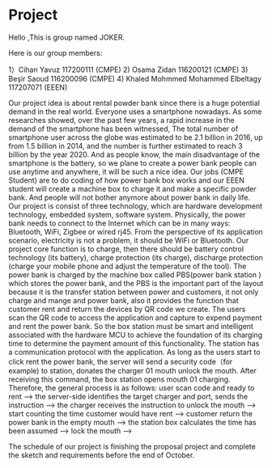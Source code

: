 # Project

Hello ,This is group named JOKER.

Here is our group members:

1）Cihan Yavuz 117200111 (CMPE)
2) Osama Zidan 116200121 (CMPE)
3) Beşir Saoud 116200096 (CMPE)
4) Khaled Mohmmed Mohammed Elbeltagy 117207071 (EEEN)


Our project idea is about rental powder bank since there is a huge potential demand in the real world. Everyone uses a smartphone nowadays. As some researches showed, over the past few years, a rapid increase in the demand of the smartphone has been witnessed, The total number of smartphone user across the globe was estimated to be 2.1 billion in 2016, up from 1.5 billion in 2014, and the number is further estimated to reach 3 billion by the year 2020. And as people know, the main disadvantage of the smartphone is the battery, so we plane to create a power bank people can use anytime and anywhere, it will be such a nice idea. Our jobs (CMPE Student) are to do coding of how power bank box works and our EEEN student will create a machine box to charge it and make a specific powder bank. And people will not bother anymore about power bank in daily life.
Our project is consist of three technology, which are hardware development technology, embedded system, software system.
Physically, the power bank needs to connect to the Internet which can be in many ways: Bluetooth, WiFi, Zigbee or wired rj45. From the perspective of its application scenario, electricity is not a problem, it should be WiFi or Bluetooth. Our project core function is to charge, then there should be battery control technology (its battery), charge protection (its charge), discharge protection (charge your mobile phone and adjust the temperature of the tool). The power bank is charged by the machine box called PBS(power bank station ) which stores the power bank,  and the PBS is the important part of the layout because it is the transfer station between power and customers, it not only charge and mange and power bank, also it provides the function that customer rent and return the devices by QR code we create. The users scan the QR code to access the application and capture to expend payment and rent the power bank. So the box station must be smart and intelligent associated with the hardware  MCU to achieve the foundation of its charging time to determine the payment amount of this functionality. The station has a communication protocol with the application. As long as the users start to click rent the power bank, the server will send a security code（for example)  to station, donates the charger 01 mouth unlock the mouth. After receiving this command, the box station opens mouth 01 charging. 
Therefore, the general process is as follows: user scan code and  ready to  rent --> the server-side identifies the target charger and port, sends the instruction --> the charger receives the instruction to unlock the mouth  --> start counting the time customer would have rent --> customer return the power bank in the empty mouth --> the station box calculates the time  has been assumed --> lock the mouth --> 

The schedule of our project is finishing the proposal project and complete the sketch and requirements before the end of October.
